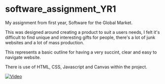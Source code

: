 # software_assignment_YR1

My assignment from first year, Software for the Global Market.

This was designed around creating a product to suit a users needs, I felt it's difficult to find unique and interesting gifts for people, there's a lot of junk websites and a lot of mass production.

This represents a basic outline for having a very succint, clear and easy to navigate website.

There is use of HTML, CSS, Javascript and Canvas within the project.

[![Video](http://img.youtube.com/vi/7HixWdAtb2w/0.jpg)](https://www.youtube.com/7HixWdAtb2w&feature=youtu.be )



